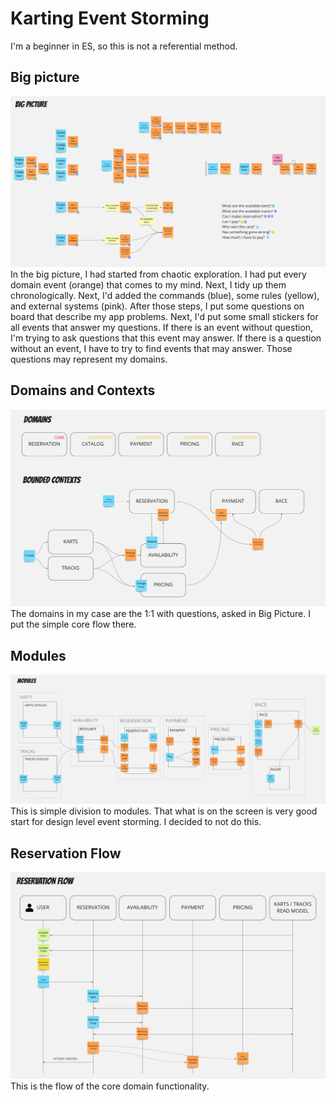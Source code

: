 # Karting Event Storming
I'm a beginner in ES, so this is not a referential method.
## Big picture
![Big Picture](assets/BigPicture.png "Big Picture")
In the big picture, I had started from chaotic exploration. I had put every domain event (orange) that comes to my mind. Next, I tidy up them chronologically. Next, I'd added the commands (blue), some rules (yellow), and external systems (pink). After those steps, I put some questions on board that describe my app problems. Next, I'd put some small stickers for all events that answer my questions. If there is an event without question, I'm trying to ask questions that this event may answer. If there is a question without an event, I have to try to find events that may answer. Those questions may represent my domains.
## Domains and Contexts
![Domains And Contexts](assets/DomainsAndContexts.png "Domains And Contests")
The domains in my case are the 1:1 with questions, asked in Big Picture. I put the simple core flow there.
## Modules
![Modules](assets/Modules.png "Modules")
This is simple division to modules. That what is on the screen is very good start for design level event storming. I decided to not do this.
## Reservation Flow
![Reservation Flow](assets/ReservationFlow.png "Reservation Flow")
This is the flow of the core domain functionality.
